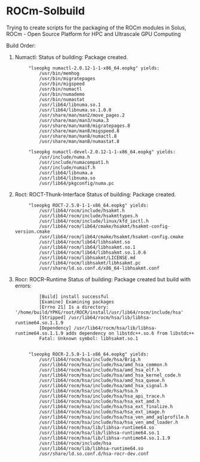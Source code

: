 # ROCm-Solbuild
Trying to create scripts for the packaging of the ROCm modules in Solus,
ROCm - Open Source Platform for HPC and Ultrascale GPU Computing

Build Order:

1) Numactl: Status of building: Package created.

            "lseopkg numactl-2.0.12-1-1-x86_64.eopkg" yields:
                /usr/bin/memhog
                /usr/bin/migratepages
                /usr/bin/migspeed
                /usr/bin/numactl
                /usr/bin/numademo
                /usr/bin/numastat
                /usr/lib64/libnuma.so.1
                /usr/lib64/libnuma.so.1.0.0
                /usr/share/man/man2/move_pages.2
                /usr/share/man/man3/numa.3
                /usr/share/man/man8/migratepages.8
                /usr/share/man/man8/migspeed.8
                /usr/share/man/man8/numactl.8
                /usr/share/man/man8/numastat.8
                
            "lseopkg numactl-devel-2.0.12-1-1-x86_64.eopkg" yields: 
                /usr/include/numa.h
                /usr/include/numacompat1.h
                /usr/include/numaif.h
                /usr/lib64/libnuma.a
                /usr/lib64/libnuma.so
                /usr/lib64/pkgconfig/numa.pc
            
2) Roct:    ROCT-Thunk-Interface
            Status of building: Package created.
         
            "lseopkg ROCT-2.5.0-1-1-x86_64.eopkg" yields: 
                /usr/lib64/rocm/include/hsakmt.h
                /usr/lib64/rocm/include/hsakmttypes.h
                /usr/lib64/rocm/include/linux/kfd_ioctl.h
                /usr/lib64/rocm/lib64/cmake/hsakmt/hsakmt-config-version.cmake
                /usr/lib64/rocm/lib64/cmake/hsakmt/hsakmt-config.cmake
                /usr/lib64/rocm/lib64/libhsakmt.so
                /usr/lib64/rocm/lib64/libhsakmt.so.1
                /usr/lib64/rocm/lib64/libhsakmt.so.1.0.6
                /usr/lib64/rocm/libhsakmt/LICENSE.md
                /usr/lib64/rocm/libhsakmt/libhsakmt.pc
                /usr/share/ld.so.conf.d/x86_64-libhsakmt.conf
                
3) Rocr:    ROCR-Runtime
            Status of building: Package created but build with errors:
                
                [Build] install successful
                [Examine] Examining packages
                [Errno 21] Is a directory: '/home/build/YPKG/root/ROCR/install/usr/lib64/rocm/include/hsa'
                [Stripped] /usr/lib64/rocm/hsa/lib/libhsa-runtime64.so.1.1.9
                [Dependency] /usr/lib64/rocm/hsa/lib/libhsa-runtime64.so.1.1.9 adds dependency on libstdc++.so.6 from libstdc++
                Fatal: Unknown symbol: libhsakmt.so.1
                
            
            "lseopkg ROCR-2.5.0-1-1-x86_64.eopkg" yields: 
                /usr/lib64/rocm/hsa/include/hsa/Brig.h
                /usr/lib64/rocm/hsa/include/hsa/amd_hsa_common.h
                /usr/lib64/rocm/hsa/include/hsa/amd_hsa_elf.h
                /usr/lib64/rocm/hsa/include/hsa/amd_hsa_kernel_code.h
                /usr/lib64/rocm/hsa/include/hsa/amd_hsa_queue.h
                /usr/lib64/rocm/hsa/include/hsa/amd_hsa_signal.h
                /usr/lib64/rocm/hsa/include/hsa/hsa.h
                /usr/lib64/rocm/hsa/include/hsa/hsa_api_trace.h
                /usr/lib64/rocm/hsa/include/hsa/hsa_ext_amd.h
                /usr/lib64/rocm/hsa/include/hsa/hsa_ext_finalize.h
                /usr/lib64/rocm/hsa/include/hsa/hsa_ext_image.h
                /usr/lib64/rocm/hsa/include/hsa/hsa_ven_amd_aqlprofile.h
                /usr/lib64/rocm/hsa/include/hsa/hsa_ven_amd_loader.h
                /usr/lib64/rocm/hsa/lib/libhsa-runtime64.so
                /usr/lib64/rocm/hsa/lib/libhsa-runtime64.so.1
                /usr/lib64/rocm/hsa/lib/libhsa-runtime64.so.1.1.9
                /usr/lib64/rocm/include/hsa
                /usr/lib64/rocm/lib/libhsa-runtime64.so
                /usr/share/ld.so.conf.d/hsa-rocr-dev.conf



         
         
         
